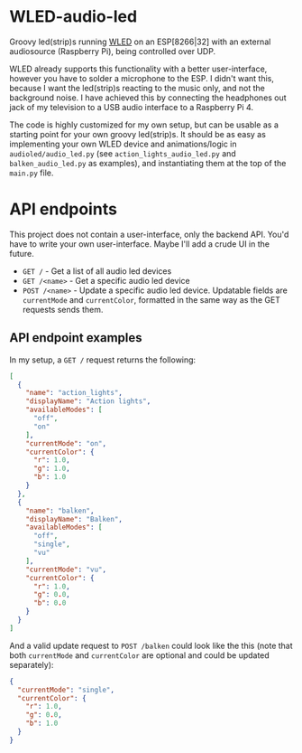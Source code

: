 # WLED-audio-led

Groovy led(strip)s running [WLED](https://github.com/Aircoookie/WLED) on an ESP[8266|32] with
an external audiosource (Raspberry Pi), being controlled over UDP.

WLED already supports this functionality with a better user-interface, however you have to solder a
microphone to the ESP. I didn't want this, because I want the led(strip)s reacting to the music only,
and not the background noise. I have achieved this by connecting the headphones out jack of my
television to a USB audio interface to a Raspberry Pi 4.

The code is highly customized for my own setup, but can be usable as a starting point for your own
groovy led(strip)s. It should be as easy as implementing your own WLED device and animations/logic
in `audioled/audio_led.py` (see `action_lights_audio_led.py` and `balken_audio_led.py` as examples),
and instantiating them at the top of the `main.py` file.


# API endpoints

This project does not contain a user-interface, only the backend API. You'd have to write your own
user-interface. Maybe I'll add a crude UI in the future.

- `GET /` - Get a list of all audio led devices
- `GET /<name>` - Get a specific audio led device
- `POST /<name>` - Update a specific audio led device. Updatable fields are `currentMode` and `currentColor`, formatted in the same way as the GET requests sends them.


## API endpoint examples

In my setup, a `GET /` request returns the following:
```json
[
  {
    "name": "action_lights",
    "displayName": "Action lights",
    "availableModes": [
      "off",
      "on"
    ],
    "currentMode": "on",
    "currentColor": {
      "r": 1.0,
      "g": 1.0,
      "b": 1.0
    }
  },
  {
    "name": "balken",
    "displayName": "Balken",
    "availableModes": [
      "off",
      "single",
      "vu"
    ],
    "currentMode": "vu",
    "currentColor": {
      "r": 1.0,
      "g": 0.0,
      "b": 0.0
    }
  }
]
```

And a valid update request to `POST /balken` could look like the this (note that both `currentMode` and `currentColor` are optional and could be updated separately):
```json
{
  "currentMode": "single",
  "currentColor": {
    "r": 1.0,
    "g": 0.0,
    "b": 1.0
  }
}
```